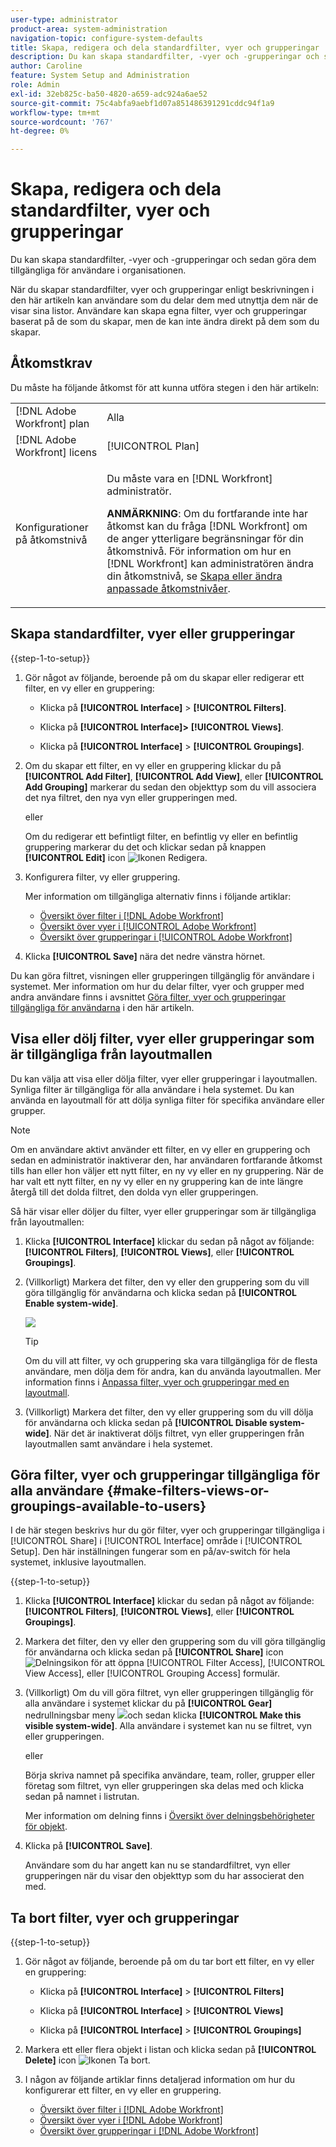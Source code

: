 ```yaml
---
user-type: administrator
product-area: system-administration
navigation-topic: configure-system-defaults
title: Skapa, redigera och dela standardfilter, vyer och grupperingar
description: Du kan skapa standardfilter, -vyer och -grupperingar och sedan göra dem tillgängliga för användare i organisationen.
author: Caroline
feature: System Setup and Administration
role: Admin
exl-id: 32eb825c-ba50-4820-a659-adc924a6ae52
source-git-commit: 75c4abfa9aebf1d07a851486391291cddc94f1a9
workflow-type: tm+mt
source-wordcount: '767'
ht-degree: 0%

---
```


# Skapa, redigera och dela standardfilter, vyer och grupperingar

<!--
<p data-mc-conditions="QuicksilverOrClassic.Draft mode">***DON'T DELETE, DRAFT OR HIDE THIS ARTICLE. IT IS LINKED TO THE PRODUCT, THROUGH THE CONTEXT SENSITIVE HELP LINKS. **</p>
-->

Du kan skapa standardfilter, -vyer och -grupperingar och sedan göra dem tillgängliga för användare i organisationen.

När du skapar standardfilter, vyer och grupperingar enligt beskrivningen i den här artikeln kan användare som du delar dem med utnyttja dem när de visar sina listor. Användare kan skapa egna filter, vyer och grupperingar baserat på de som du skapar, men de kan inte ändra direkt på dem som du skapar.

## Åtkomstkrav

Du måste ha följande åtkomst för att kunna utföra stegen i den här artikeln:

<table style="table-layout:auto"> 
 <col> 
 <col> 
 <tbody> 
  <tr> 
   <td role="rowheader">[!DNL Adobe Workfront] plan</td> 
   <td>Alla</td> 
  </tr> 
  <tr> 
   <td role="rowheader">[!DNL Adobe Workfront] licens</td> 
   <td>[!UICONTROL Plan]</td> 
  </tr> 
  <tr> 
   <td role="rowheader">Konfigurationer på åtkomstnivå</td> 
   <td> <p>Du måste vara en [!DNL Workfront] administratör.</p> <p><b>ANMÄRKNING</b>: Om du fortfarande inte har åtkomst kan du fråga [!DNL Workfront] om de anger ytterligare begränsningar för din åtkomstnivå. För information om hur en [!DNL Workfront] kan administratören ändra din åtkomstnivå, se <a href="../../../administration-and-setup/add-users/configure-and-grant-access/create-modify-access-levels.md" class="MCXref xref">Skapa eller ändra anpassade åtkomstnivåer</a>.</p> </td> 
  </tr> 
 </tbody> 
</table>

## Skapa standardfilter, vyer eller grupperingar

{{step-1-to-setup}}

1. Gör något av följande, beroende på om du skapar eller redigerar ett filter, en vy eller en gruppering:

   * Klicka på **[!UICONTROL Interface]** > **[!UICONTROL Filters]**.

   * Klicka på **[!UICONTROL Interface]>** **[!UICONTROL Views]**.

   * Klicka på **[!UICONTROL Interface]** > **[!UICONTROL Groupings]**.

1. Om du skapar ett filter, en vy eller en gruppering klickar du på **[!UICONTROL Add Filter]**, **[!UICONTROL Add View]**, eller **[!UICONTROL Add Grouping]** markerar du sedan den objekttyp som du vill associera det nya filtret, den nya vyn eller grupperingen med.

   eller

   Om du redigerar ett befintligt filter, en befintlig vy eller en befintlig gruppering markerar du det och klickar sedan på knappen **[!UICONTROL Edit]** icon ![Ikonen Redigera](assets/edit-icon.png).

1. Konfigurera filter, vy eller gruppering.

   Mer information om tillgängliga alternativ finns i följande artiklar:

   * [Översikt över filter i [!DNL Adobe Workfront]](../../../reports-and-dashboards/reports/reporting-elements/filters-overview.md)
   * [Översikt över vyer i [!UICONTROL Adobe Workfront]](../../../reports-and-dashboards/reports/reporting-elements/views-overview.md)
   * [Översikt över grupperingar i [!UICONTROL Adobe Workfront]](../../../reports-and-dashboards/reports/reporting-elements/groupings-overview.md)

1. Klicka **[!UICONTROL Save]** nära det nedre vänstra hörnet.

Du kan göra filtret, visningen eller grupperingen tillgänglig för användare i systemet. Mer information om hur du delar filter, vyer och grupper med andra användare finns i avsnittet [Göra filter, vyer och grupperingar tillgängliga för användarna](#make-filters-views-or-groupings-available-to-users) i den här artikeln.


## Visa eller dölj filter, vyer eller grupperingar som är tillgängliga från layoutmallen

Du kan välja att visa eller dölja filter, vyer eller grupperingar i layoutmallen. Synliga filter är tillgängliga för alla användare i hela systemet. Du kan använda en layoutmall för att dölja synliga filter för specifika användare eller grupper.

>[!NOTE]
>
>Om en användare aktivt använder ett filter, en vy eller en gruppering och sedan en administratör inaktiverar den, har användaren fortfarande åtkomst tills han eller hon väljer ett nytt filter, en ny vy eller en ny gruppering. När de har valt ett nytt filter, en ny vy eller en ny gruppering kan de inte längre återgå till det dolda filtret, den dolda vyn eller grupperingen.

Så här visar eller döljer du filter, vyer eller grupperingar som är tillgängliga från layoutmallen:

1. Klicka **[!UICONTROL Interface]** klickar du sedan på något av följande: **[!UICONTROL Filters]**, **[!UICONTROL Views]**, eller **[!UICONTROL Groupings]**.

1. (Villkorligt) Markera det filter, den vy eller den gruppering som du vill göra tillgänglig för användarna och klicka sedan på **[!UICONTROL Enable system-wide]**.

   ![](assets/enable-system-wide-fvg.png)

   >[!TIP]
   >
   >Om du vill att filter, vy och gruppering ska vara tillgängliga för de flesta användare, men dölja dem för andra, kan du använda layoutmallen. Mer information finns i [Anpassa filter, vyer och grupperingar med en layoutmall](/help/quicksilver/administration-and-setup/customize-workfront/use-layout-templates/customize-fvg-list-controls-layout-template.md).

1. (Villkorligt) Markera det filter, den vy eller gruppering som du vill dölja för användarna och klicka sedan på **[!UICONTROL Disable system-wide]**. När det är inaktiverat döljs filtret, vyn eller grupperingen från layoutmallen samt användare i hela systemet.


## Göra filter, vyer och grupperingar tillgängliga för alla användare {#make-filters-views-or-groupings-available-to-users}

I de här stegen beskrivs hur du gör filter, vyer och grupperingar tillgängliga i [!UICONTROL Share] i [!UICONTROL Interface] område i [!UICONTROL Setup]. Den här inställningen fungerar som en på/av-switch för hela systemet, inklusive layoutmallen.

{{step-1-to-setup}}

1. Klicka **[!UICONTROL Interface]** klickar du sedan på något av följande: **[!UICONTROL Filters]**, **[!UICONTROL Views]**, eller **[!UICONTROL Groupings]**.

1. Markera det filter, den vy eller den gruppering som du vill göra tillgänglig för användarna och klicka sedan på **[!UICONTROL Share]** icon ![Delningsikon](assets/share-icon.png) för att öppna [!UICONTROL Filter Access], [!UICONTROL View Access], eller [!UICONTROL Grouping Access] formulär.
1. (Villkorligt) Om du vill göra filtret, vyn eller grupperingen tillgänglig för alla användare i systemet klickar du på **[!UICONTROL Gear]** nedrullningsbar meny ![](assets/gear-menu-for-sharing-items.png)och sedan klicka **[!UICONTROL Make this visible system-wide]**. Alla användare i systemet kan nu se filtret, vyn eller grupperingen.

   eller

   Börja skriva namnet på specifika användare, team, roller, grupper eller företag som filtret, vyn eller grupperingen ska delas med och klicka sedan på namnet i listrutan.

   Mer information om delning finns i [Översikt över delningsbehörigheter för objekt](../../../workfront-basics/grant-and-request-access-to-objects/sharing-permissions-on-objects-overview.md).

1. Klicka på **[!UICONTROL Save]**.

   Användare som du har angett kan nu se standardfiltret, vyn eller grupperingen när du visar den objekttyp som du har associerat den med.

## Ta bort filter, vyer och grupperingar

{{step-1-to-setup}}

1. Gör något av följande, beroende på om du tar bort ett filter, en vy eller en gruppering:

   * Klicka på **[!UICONTROL Interface]** > **[!UICONTROL Filters]**

   * Klicka på **[!UICONTROL Interface]** > **[!UICONTROL Views]**

   * Klicka på **[!UICONTROL Interface]** > **[!UICONTROL Groupings]**

1. Markera ett eller flera objekt i listan och klicka sedan på **[!UICONTROL Delete]** icon ![Ikonen Ta bort](assets/delete.png).
1. I någon av följande artiklar finns detaljerad information om hur du konfigurerar ett filter, en vy eller en gruppering.

   * [Översikt över filter i [!DNL Adobe Workfront]](../../../reports-and-dashboards/reports/reporting-elements/filters-overview.md)
   * [Översikt över vyer i [!DNL Adobe Workfront]](../../../reports-and-dashboards/reports/reporting-elements/views-overview.md)
   * [Översikt över grupperingar i [!DNL Adobe Workfront]](../../../reports-and-dashboards/reports/reporting-elements/groupings-overview.md)
